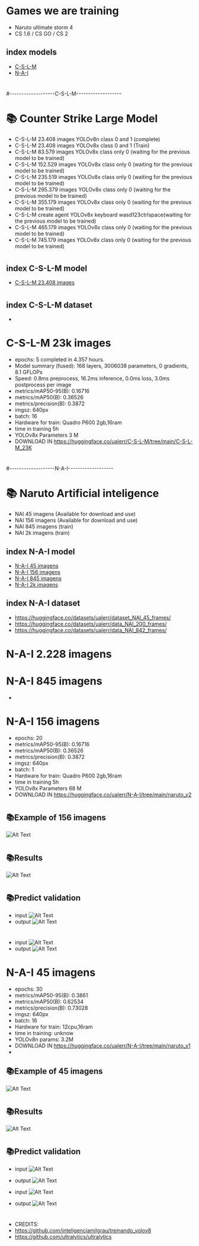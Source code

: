 # Games we are training
- Naruto ultimate storm 4
- CS 1.6 / CS GO / CS 2


## index models
- [C-S-L-M](#📚-Counter-Strike-Large-Model)
- [N-A-I](#N-A-I-156-imagens)


#
#
#
#
#
#
#
#
#
#
#
#
#
#
#
#
#
#
#
#
#
#
#-------------------C-S-L-M-------------------


# 📚 Counter Strike Large Model
- C-S-L-M 23.408 images YOLOv8n class 0 and 1 (complete)
- C-S-L-M 23.408 images YOLOv8x class 0 and 1 (Train)
- C-S-L-M 83.579 images YOLOv8x class only 0 (waiting for the previous model to be trained)
- C-S-L-M 152.529 images YOLOv8x class only 0 (waiting for the previous model to be trained)
- C-S-L-M 235.519 images YOLOv8x class only 0 (waiting for the previous model to be trained)
- C-S-L-M 295.379 images YOLOv8x class only 0 (waiting for the previous model to be trained)
- C-S-L-M 355.179 images YOLOv8x class only 0 (waiting for the previous model to be trained)
- C-S-L-M create agent YOLOv8x keyboard wasd123ctrlspace(waiting for the previous model to be trained)
- C-S-L-M 465.179 images YOLOv8x class only 0 (waiting for the previous model to be trained)
- C-S-L-M 745.179 images YOLOv8x class only 0 (waiting for the previous model to be trained)

#
## index C-S-L-M model
- [C-S-L-M 23.408 images](#C-S-L-M-23k-images)


#
## index C-S-L-M dataset
- 


#
# C-S-L-M 23k images
- epochs: 5 completed in 4.357 hours.
- Model summary (fused): 168 layers, 3006038 parameters, 0 gradients, 8.1 GFLOPs
- Speed: 0.8ms preprocess, 16.2ms inference, 0.0ms loss, 3.0ms postprocess per image
- metrics/mAP50-95(B): 0.16716
- metrics/mAP50(B): 0.36526
- metrics/precision(B): 0.3872
- imgsz: 640px
- batch: 16
- Hardware for train: Quadro P600 2gb,16ram
- time in training 5h
- YOLOv8x Parameters 3 M
- DOWNLOAD IN https://huggingface.co/ualerr/C-S-L-M/tree/main/C-S-L-M_23K

#
#
#
#
#
#
#
#
#
#
#
#
#
#
#
#
#
#
#
#
#
#
#-------------------N-A-I-------------------

#
# 📚 Naruto Artificial inteligence
- NAI 45 imagens (Available for download and use)
- NAI 156 imagens (Available for download and use)
- NAI 845 imagens (train)
- NAI 2k imagens (train)

## index N-A-I model

- [N-A-I 45 imagens](#N-A-I-45-imagens)
- [N-A-I 156 imagens](#N-A-I-156-imagens)
- [N-A-I 845 imagens](#N-A-I-845-imagens)
- [N-A-I 2k imagens](#N-A-I-2.228-imagens)

## index N-A-I dataset
- https://huggingface.co/datasets/ualerr/dataset_NAI_45_frames/
- https://huggingface.co/datasets/ualerr/data_NAI_200_frames/
- https://huggingface.co/datasets/ualerr/data_NAI_842_frames/


#
#
#
#
#
#
#
#
#
#
#
#
#
#
#
#
#
#
#
#
#
#
# N-A-I 2.228 imagens
#
#
# N-A-I 845 imagens
- 


#
# N-A-I 156 imagens
- epochs: 20
- metrics/mAP50-95(B): 0.16716
- metrics/mAP50(B): 0.36526
- metrics/precision(B): 0.3872
- imgsz: 640px
- batch: 1
- Hardware for train: Quadro P600 2gb,16ram
- time in training 5h
- YOLOv8x Parameters 68 M
- DOWNLOAD IN https://huggingface.co/ualerr/N-A-I/tree/main/naruto_v2
#
## 📚Example of 156 imagens
![Alt Text](N-A-I_Model/naruto_v2/output_video.gif)
#
## 📚Results
![Alt Text](N-A-I_Model/naruto_v2/results.png)
#
#
## 📚Predict validation
- input 
![Alt Text](N-A-I_Model/naruto_v2/val_batch0_pred.jpg)
- output
![Alt Text](N-A-I_Model/naruto_v2/val_batch0_labels.jpg)
#
- input 
![Alt Text](N-A-I_Model/naruto_v2/val_batch0_pred.jpg)
- output
![Alt Text](N-A-I_Model/naruto_v2/val_batch0_labels.jpg)
#
#



# N-A-I 45 imagens
- epochs: 30
- metrics/mAP50-95(B): 0.3861
- metrics/mAP50(B): 0.62534
- metrics/precision(B): 0.73028
- imgsz: 640px
- batch: 16
- Hardware for train: 12cpu,16ram
- time in training: unknow
- YOLOv8n params: 3.2M	
- DOWNLOAD IN https://huggingface.co/ualerr/N-A-I/tree/main/naruto_v1
- 
## 📚Example of 45 imagens
![Alt Text](N-A-I_Model/gif/output_video.gif)
#

## 📚Results
![Alt Text](N-A-I_Model/naruto_v1/results.png)
#
#
## 📚Predict validation
- input 
![Alt Text](N-A-I_Model/naruto_v1/val_batch0_pred.jpg)
- output
![Alt Text](N-A-I_Model/naruto_v1/val_batch0_labels.jpg)

- input 
![Alt Text](N-A-I_Model/naruto_v1/val_batch0_pred.jpg)
- output
![Alt Text](N-A-I_Model/naruto_v1/val_batch0_labels.jpg)
#





- CREDITS:
- https://github.com/inteligenciamilgrau/treinando_yolov8
- https://github.com/ultralytics/ultralytics

